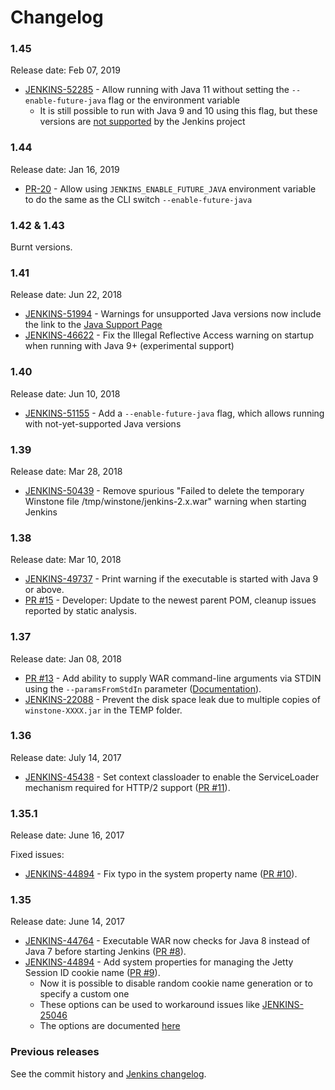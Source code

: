 Changelog
====

### 1.45

Release date: Feb 07, 2019

* [JENKINS-52285](https://issues.jenkins-ci.org/browse/JENKINS-52285) -
Allow running with Java 11 without setting 
the `--enable-future-java` flag or the environment variable
  * It is still possible to run with Java 9 and 10 using this flag,
    but these versions are [not supported](https://jenkins.io/doc/administration/requirements/java/) by the Jenkins project 

### 1.44

Release date: Jan 16, 2019

* [PR-20](https://github.com/jenkinsci/extras-executable-war/pull/20) - 
Allow using `JENKINS_ENABLE_FUTURE_JAVA` environment variable to do the same as the CLI switch `--enable-future-java`

### 1.42 & 1.43

Burnt versions.

### 1.41

Release date: Jun 22, 2018

* [JENKINS-51994](https://issues.jenkins-ci.org/browse/JENKINS-51994) -
Warnings for unsupported Java versions now include the link to
the [Java Support Page](https://jenkins.io/redirect/java-support)
* [JENKINS-46622](https://issues.jenkins-ci.org/browse/JENKINS-46622) -
Fix the Illegal Reflective Access warning on startup when running
with Java 9+ (experimental support)

### 1.40

Release date: Jun 10, 2018

* [JENKINS-51155](https://issues.jenkins-ci.org/browse/JENKINS-51155) -
Add a `--enable-future-java` flag, which allows running with not-yet-supported Java versions

### 1.39

Release date: Mar 28, 2018

* [JENKINS-50439](https://issues.jenkins-ci.org/browse/JENKINS-50439) -
  Remove spurious "Failed to delete the temporary Winstone file /tmp/winstone/jenkins-2.x.war" warning when starting Jenkins

### 1.38

Release date: Mar 10, 2018

* [JENKINS-49737](https://issues.jenkins-ci.org/browse/JENKINS-49737) -
Print warning if the executable is started with Java 9 or above.
* [PR #15](https://github.com/jenkinsci/extras-executable-war/pull/15) -
Developer: Update to the newest parent POM, cleanup issues reported by static analysis.

### 1.37

Release date: Jan 08, 2018

* [PR #13](https://github.com/jenkinsci/extras-executable-war/pull/13) -
Add ability to supply WAR command-line arguments via STDIN using the `--paramsFromStdIn` parameter
([Documentation](https://github.com/jenkinsci/extras-executable-war#parameters-from-stdin)).
* [JENKINS-22088](https://issues.jenkins-ci.org/browse/JENKINS-22088) -
Prevent the disk space leak due to multiple copies of `winstone-XXXX.jar` in the TEMP folder.

### 1.36

Release date: July 14, 2017

* [JENKINS-45438](https://issues.jenkins-ci.org/browse/JENKINS-45438) -
Set context classloader to enable the ServiceLoader mechanism required for HTTP/2 support
([PR #11](https://github.com/jenkinsci/extras-executable-war/pull/11)).

### 1.35.1

Release date: June 16, 2017

Fixed issues:

* [JENKINS-44894](https://issues.jenkins-ci.org/browse/JENKINS-44894) -
Fix typo in the system property name
([PR #10](https://github.com/jenkinsci/extras-executable-war/pull/10)).

### 1.35

Release date: June 14, 2017

* [JENKINS-44764](https://issues.jenkins-ci.org/browse/JENKINS-44764) -
Executable WAR now checks for Java 8 instead of Java 7 before starting Jenkins
([PR #8](https://github.com/jenkinsci/extras-executable-war/pull/8)).
* [JENKINS-44894](https://issues.jenkins-ci.org/browse/JENKINS-44894) -
Add system properties for managing the Jetty Session ID cookie name
([PR #9](https://github.com/jenkinsci/extras-executable-war/pull/9)).
  * Now it is possible to disable random cookie name generation or to specify a custom one
  * These options can be used to workaround issues like [JENKINS-25046](https://issues.jenkins-ci.org/browse/JENKINS-25046)
  * The options are documented [here](README.md#jetty-session-ids)

### Previous releases

See the commit history and [Jenkins changelog](http://jenkins-ci.org/changelog).

